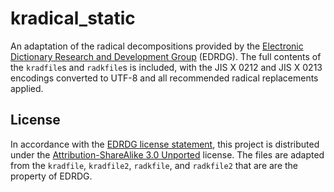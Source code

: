# kradical_static

An adaptation of the radical decompositions provided by the [Electronic Dictionary Research and Development Group](https://www.edrdg.org/) (EDRDG). The full contents of the `kradfile`s and `radkfile`s is included, with the JIS X 0212 and JIS X 0213 encodings converted to UTF-8 and all recommended radical replacements applied.


## License

In accordance with the [EDRDG license statement](http://www.edrdg.org/edrdg/licence.html), this project is distributed under the [Attribution-ShareAlike 3.0 Unported](https://creativecommons.org/licenses/by-sa/3.0/legalcode) license. The files are adapted from the `kradfile`, `kradfile2`, `radkfile`, and `radkfile2` that are are the property of EDRDG.